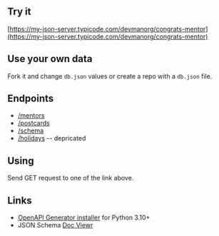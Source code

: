 ## Try it
[https://my-json-server.typicode.com/devmanorg/congrats-mentor](https://my-json-server.typicode.com/devmanorg/congrats-mentor)

## Use your own data
Fork it and change `db.json` values or create a repo with a `db.json` file.

## Endpoints
- [/mentors](https://my-json-server.typicode.com/devmanorg/congrats-mentor/mentors)
- [/postcards](https://my-json-server.typicode.com/devmanorg/congrats-mentor/postcards)
- [/schema](https://my-json-server.typicode.com/devmanorg/congrats-mentor/schema)
- [/holidays](https://my-json-server.typicode.com/devmanorg/congrats-mentor/holidays) -- depricated

## Using
Send GET request to one of the link above.

## Links
- [OpenAPI Generator installer](https://openapi-generator.tech/docs/installation#pypi) for Python 3.10+
- JSON Schema [Doc Viewr](https://json-schema-viewer.vercel.app/)
